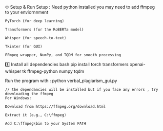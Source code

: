  ⚙️ Setup & Run
     Setup :
     Need python installed 
     you may need to add ffmpeg to your enviornnment
     
    PyTorch (for deep learning)
    
    Transformers (for the RoBERTa model)
    
    Whisper (for speech-to-text)
    
    Tkinter (for GUI)
    
    FFmpeg wrapper, NumPy, and TQDM for smooth processing

1️⃣ Install all dependencies
bash
pip install torch transformers openai-whisper tk ffmpeg-python numpy tqdm

Run the program with :
python verbal_plagiarism_gui.py
 

    // the dependancies will be installed but if you face any errors , try downloading the ffmpeg
    For Windows:

    Download from https://ffmpeg.org/download.html
    
    Extract it (e.g., C:\ffmpeg)
    
    Add C:\ffmpeg\bin to your System PATH
